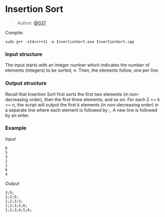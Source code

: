 # Insertion Sort

> Author: [@037](https://twitter.com/037)

Compile:
```
sudo g++ -std=c++11 -o InsertionSort.exe InsertionSort.cpp
```

### Input structure
The input starts with an integer number which indicates the number of elements (integers) to be sorted, n. Then, the elements follow, one per line.

### Output structure
Recall that Insertion Sort first sorts the first two elements (in non-decreasing order), then the first three elements, and so on. For each 2 <= k <= n, the script will output the first k elements (in non-decreasing order) in a separate line where each element is followed by ;. A new line is followed by an enter.

### Example

*Input*
```
6
5
3
2
1
6
4
```

*Output*
```
3;5;
2;3;5;
1;2;3;5;
1;2;3;5;6;
1;2;3;4;5;6;
```
